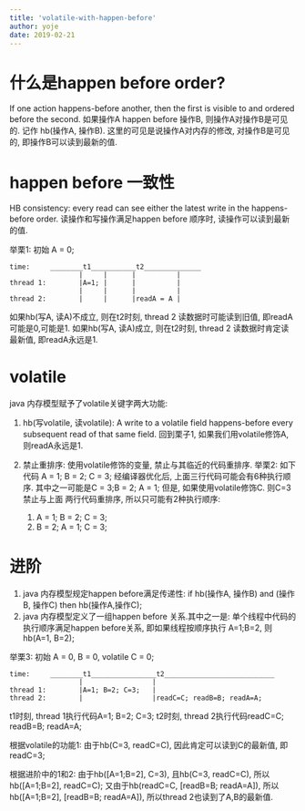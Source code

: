 ```yaml
---
title: 'volatile-with-happen-before'
author: yoje
date: 2019-02-21
---
```


# 什么是happen before order?
If one action happens-before another, then the first is visible to and ordered before the second.
如果操作A happen before 操作B, 则操作A对操作B是可见的. 记作 hb(操作A, 操作B).
这里的可见是说操作A对内存的修改, 对操作B是可见的, 即操作B可以读到最新的值.

# happen before 一致性
HB consistency: every read can see either the latest write in the happens-before order.
读操作和写操作满足happen before 顺序时, 读操作可以读到最新的值.

举栗1: 初始 A = 0;
```text
time:     ________t1___________t2______________
                 |     |      |          |
thread 1:        |A=1; |      |          |
                 |     |      |          |
thread 2:        |     |      |readA = A |
```

如果hb(写A, 读A)不成立, 则在t2时刻, thread 2 读数据时可能读到旧值, 即readA可能是0,可能是1.
如果hb(写A, 读A)成立, 则在t2时刻, thread 2 读数据时肯定读最新值, 即readA永远是1.

# volatile
java 内存模型赋予了volatile关键字两大功能:
 1. hb(写volatile, 读volatile): A write to a volatile field happens-before every subsequent read of that same field.
    回到栗子1, 如果我们用volatile修饰A, 则readA永远是1.

 2. 禁止重排序: 使用volatile修饰的变量, 禁止与其临近的代码重排序.
    举栗2: 如下代码
    A = 1;
    B = 2;
    C = 3;
    经编译器优化后, 上面三行代码可能会有6种执行顺序. 其中之一可能是C = 3;B = 2; A = 1; 但是, 如果使用volatile修饰C. 则C=3禁止与上面
    两行代码重排序, 所以只可能有2种执行顺序:
    1. A = 1; B = 2; C = 3;
    2. B = 2; A = 1; C = 3;

# 进阶
  1. java 内存模型规定happen before满足传递性:
     if hb(操作A, 操作B) and (操作B, 操作C) then hb(操作A,操作C);
  2. java 内存模型定义了一组happen before 关系.其中之一是:
     单个线程中代码的执行顺序满足happen before关系, 即如果线程按顺序执行 A=1;B=2, 则hb(A=1, B=2);


举栗3: 初始 A = 0, B = 0, volatile C = 0;
```text
time:     ________t1________________t2___________________________
                 |                 |
thread 1:        |A=1; B=2; C=3;   |
thread 2:        |                 |readC=C; readB=B; readA=A;
```

t1时刻, thread 1执行代码A=1; B=2; C=3;  t2时刻, thread 2执行代码readC=C; readB=B; readA=A;

根据volatile的功能1:
   由于hb(C=3, readC=C), 因此肯定可以读到C的最新值, 即readC=3;

根据进阶中的1和2:
   由于hb([A=1;B=2], C=3), 且hb(C=3, readC=C), 所以 hb([A=1;B=2], readC=C);
   又由于hb(readC=C, [readB=B; readA=A]), 所以 hb([A=1;B=2], [readB=B; readA=A]), 所以thread 2也读到了A,B的最新值.
